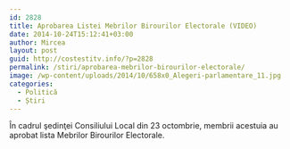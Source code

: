 ```yaml
---
id: 2828
title: Aprobarea Listei Mebrilor Birourilor Electorale (VIDEO)
date: 2014-10-24T15:12:41+03:00
author: Mircea
layout: post
guid: http://costestitv.info/?p=2828
permalink: /stiri/aprobarea-mebrilor-birourilor-electorale/
image: /wp-content/uploads/2014/10/658x0_Alegeri-parlamentare_11.jpg
categories:
  - Politică
  - Știri
---
```

În cadrul şedinţei Consiliului Local din 23 octombrie, membrii acestuia au aprobat lista Mebrilor Birourilor Electorale.<!--more-->